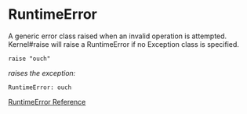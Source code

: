 # RuntimeError

A generic error class raised when an invalid operation is attempted.
Kernel#raise will raise a RuntimeError if no Exception class is specified.

    raise "ouch"

*raises the exception:*

    RuntimeError: ouch

[RuntimeError Reference](https://ruby-doc.org/core-2.5.0/RuntimeError.html)